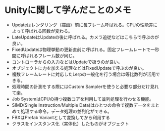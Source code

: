# Unityに関して学んだことのメモ
- Updateはレンダリング（描画）前に毎フレーム呼ばれる。CPUの性能差によって呼ばれる回数が変わる。
- LateUpdateはUpdateの後に呼ばれる。カメラ追従などはこちらで呼ぶのが良い。
- FixedUpdateは物理挙動の更新直前に呼ばれる。固定フレームレートで一秒間に呼ばれるフレーム数が同じ。
- コントローラからの入力などはUpdateで扱うのが良い。
- オブジェクトに力を加える処理などはFixedUpdateで呼ぶのが良い。
- 複数フレームレートに対応したLerpの一般化を行う場合は等比数列が活用できる。
- 処理時間の計測をする際にはCustom Samplerを使うと必要な部分だけ見れて楽。
- Job SystemはCPUの持つ複数コアを利用して並列処理を行わせる機能。
- SIMD(Single Instruction/Multiple Data)はひとつの命令で複数データをまとめて処理する命令。データ処理の並列化ができる。
- FBXはPrefab Variantとして変換してから利用する
- クラスをインスタンス化（実体化）したものがオブジェクト
